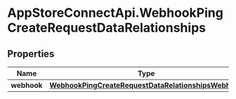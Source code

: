 # AppStoreConnectApi.WebhookPingCreateRequestDataRelationships

## Properties

Name | Type | Description | Notes
------------ | ------------- | ------------- | -------------
**webhook** | [**WebhookPingCreateRequestDataRelationshipsWebhook**](WebhookPingCreateRequestDataRelationshipsWebhook.md) |  | 


